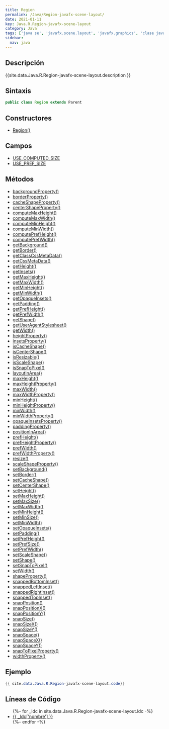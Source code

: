 ```yaml
---
title: Region
permalink: /Java/Region-javafx-scene-layout/
date: 2021-01-11
key: Java.R.Region-javafx-scene-layout
category: Java
tags: ['java se', 'javafx.scene.layout', 'javafx.graphics', 'clase java', 'JavaFX 2.0']
sidebar: 
  nav: java
---
```


## Descripción
{{site.data.Java.R.Region-javafx-scene-layout.description }}

## Sintaxis
~~~java
public class Region extends Parent
~~~

## Constructores
* [Region()](/Java/Region-javafx-scene-layout/Region/)

## Campos
* [USE_COMPUTED_SIZE](/Java/Region-javafx-scene-layout/USE_COMPUTED_SIZE)
* [USE_PREF_SIZE](/Java/Region-javafx-scene-layout/USE_PREF_SIZE)

## Métodos
* [backgroundProperty()](/Java/Region-javafx-scene-layout/backgroundProperty)
* [borderProperty()](/Java/Region-javafx-scene-layout/borderProperty)
* [cacheShapeProperty()](/Java/Region-javafx-scene-layout/cacheShapeProperty)
* [centerShapeProperty()](/Java/Region-javafx-scene-layout/centerShapeProperty)
* [computeMaxHeight()](/Java/Region-javafx-scene-layout/computeMaxHeight)
* [computeMaxWidth()](/Java/Region-javafx-scene-layout/computeMaxWidth)
* [computeMinHeight()](/Java/Region-javafx-scene-layout/computeMinHeight)
* [computeMinWidth()](/Java/Region-javafx-scene-layout/computeMinWidth)
* [computePrefHeight()](/Java/Region-javafx-scene-layout/computePrefHeight)
* [computePrefWidth()](/Java/Region-javafx-scene-layout/computePrefWidth)
* [getBackground()](/Java/Region-javafx-scene-layout/getBackground)
* [getBorder()](/Java/Region-javafx-scene-layout/getBorder)
* [getClassCssMetaData()](/Java/Region-javafx-scene-layout/getClassCssMetaData)
* [getCssMetaData()](/Java/Region-javafx-scene-layout/getCssMetaData)
* [getHeight()](/Java/Region-javafx-scene-layout/getHeight)
* [getInsets()](/Java/Region-javafx-scene-layout/getInsets)
* [getMaxHeight()](/Java/Region-javafx-scene-layout/getMaxHeight)
* [getMaxWidth()](/Java/Region-javafx-scene-layout/getMaxWidth)
* [getMinHeight()](/Java/Region-javafx-scene-layout/getMinHeight)
* [getMinWidth()](/Java/Region-javafx-scene-layout/getMinWidth)
* [getOpaqueInsets()](/Java/Region-javafx-scene-layout/getOpaqueInsets)
* [getPadding()](/Java/Region-javafx-scene-layout/getPadding)
* [getPrefHeight()](/Java/Region-javafx-scene-layout/getPrefHeight)
* [getPrefWidth()](/Java/Region-javafx-scene-layout/getPrefWidth)
* [getShape()](/Java/Region-javafx-scene-layout/getShape)
* [getUserAgentStylesheet()](/Java/Region-javafx-scene-layout/getUserAgentStylesheet)
* [getWidth()](/Java/Region-javafx-scene-layout/getWidth)
* [heightProperty()](/Java/Region-javafx-scene-layout/heightProperty)
* [insetsProperty()](/Java/Region-javafx-scene-layout/insetsProperty)
* [isCacheShape()](/Java/Region-javafx-scene-layout/isCacheShape)
* [isCenterShape()](/Java/Region-javafx-scene-layout/isCenterShape)
* [isResizable()](/Java/Region-javafx-scene-layout/isResizable)
* [isScaleShape()](/Java/Region-javafx-scene-layout/isScaleShape)
* [isSnapToPixel()](/Java/Region-javafx-scene-layout/isSnapToPixel)
* [layoutInArea()](/Java/Region-javafx-scene-layout/layoutInArea)
* [maxHeight()](/Java/Region-javafx-scene-layout/maxHeight)
* [maxHeightProperty()](/Java/Region-javafx-scene-layout/maxHeightProperty)
* [maxWidth()](/Java/Region-javafx-scene-layout/maxWidth)
* [maxWidthProperty()](/Java/Region-javafx-scene-layout/maxWidthProperty)
* [minHeight()](/Java/Region-javafx-scene-layout/minHeight)
* [minHeightProperty()](/Java/Region-javafx-scene-layout/minHeightProperty)
* [minWidth()](/Java/Region-javafx-scene-layout/minWidth)
* [minWidthProperty()](/Java/Region-javafx-scene-layout/minWidthProperty)
* [opaqueInsetsProperty()](/Java/Region-javafx-scene-layout/opaqueInsetsProperty)
* [paddingProperty()](/Java/Region-javafx-scene-layout/paddingProperty)
* [positionInArea()](/Java/Region-javafx-scene-layout/positionInArea)
* [prefHeight()](/Java/Region-javafx-scene-layout/prefHeight)
* [prefHeightProperty()](/Java/Region-javafx-scene-layout/prefHeightProperty)
* [prefWidth()](/Java/Region-javafx-scene-layout/prefWidth)
* [prefWidthProperty()](/Java/Region-javafx-scene-layout/prefWidthProperty)
* [resize()](/Java/Region-javafx-scene-layout/resize)
* [scaleShapeProperty()](/Java/Region-javafx-scene-layout/scaleShapeProperty)
* [setBackground()](/Java/Region-javafx-scene-layout/setBackground)
* [setBorder()](/Java/Region-javafx-scene-layout/setBorder)
* [setCacheShape()](/Java/Region-javafx-scene-layout/setCacheShape)
* [setCenterShape()](/Java/Region-javafx-scene-layout/setCenterShape)
* [setHeight()](/Java/Region-javafx-scene-layout/setHeight)
* [setMaxHeight()](/Java/Region-javafx-scene-layout/setMaxHeight)
* [setMaxSize()](/Java/Region-javafx-scene-layout/setMaxSize)
* [setMaxWidth()](/Java/Region-javafx-scene-layout/setMaxWidth)
* [setMinHeight()](/Java/Region-javafx-scene-layout/setMinHeight)
* [setMinSize()](/Java/Region-javafx-scene-layout/setMinSize)
* [setMinWidth()](/Java/Region-javafx-scene-layout/setMinWidth)
* [setOpaqueInsets()](/Java/Region-javafx-scene-layout/setOpaqueInsets)
* [setPadding()](/Java/Region-javafx-scene-layout/setPadding)
* [setPrefHeight()](/Java/Region-javafx-scene-layout/setPrefHeight)
* [setPrefSize()](/Java/Region-javafx-scene-layout/setPrefSize)
* [setPrefWidth()](/Java/Region-javafx-scene-layout/setPrefWidth)
* [setScaleShape()](/Java/Region-javafx-scene-layout/setScaleShape)
* [setShape()](/Java/Region-javafx-scene-layout/setShape)
* [setSnapToPixel()](/Java/Region-javafx-scene-layout/setSnapToPixel)
* [setWidth()](/Java/Region-javafx-scene-layout/setWidth)
* [shapeProperty()](/Java/Region-javafx-scene-layout/shapeProperty)
* [snappedBottomInset()](/Java/Region-javafx-scene-layout/snappedBottomInset)
* [snappedLeftInset()](/Java/Region-javafx-scene-layout/snappedLeftInset)
* [snappedRightInset()](/Java/Region-javafx-scene-layout/snappedRightInset)
* [snappedTopInset()](/Java/Region-javafx-scene-layout/snappedTopInset)
* [snapPosition()](/Java/Region-javafx-scene-layout/snapPosition)
* [snapPositionX()](/Java/Region-javafx-scene-layout/snapPositionX)
* [snapPositionY()](/Java/Region-javafx-scene-layout/snapPositionY)
* [snapSize()](/Java/Region-javafx-scene-layout/snapSize)
* [snapSizeX()](/Java/Region-javafx-scene-layout/snapSizeX)
* [snapSizeY()](/Java/Region-javafx-scene-layout/snapSizeY)
* [snapSpace()](/Java/Region-javafx-scene-layout/snapSpace)
* [snapSpaceX()](/Java/Region-javafx-scene-layout/snapSpaceX)
* [snapSpaceY()](/Java/Region-javafx-scene-layout/snapSpaceY)
* [snapToPixelProperty()](/Java/Region-javafx-scene-layout/snapToPixelProperty)
* [widthProperty()](/Java/Region-javafx-scene-layout/widthProperty)

## Ejemplo
~~~java
{{ site.data.Java.R.Region-javafx-scene-layout.code}}
~~~

## Líneas de Código
<ul>
{%- for _ldc in site.data.Java.R.Region-javafx-scene-layout.ldc -%}
   <li>
       <a href="{{_ldc['url'] }}">{{ _ldc['nombre'] }}</a>
   </li>
{%- endfor -%}
</ul>
